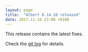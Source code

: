 ```yaml
---
layout: page
title:  "Albert 0.14.10 released"
date: 2017-11-16 23:00 +0100
---
```


This release contains the latest fixes.

Check the [git log](https://github.com/albertlauncher/albert/commits/v0.14.10) for details.

